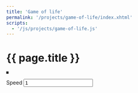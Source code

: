 ```yaml
---
title: 'Game of life'
permalink: '/projects/game-of-life/index.xhtml'
scripts:
  - '/js/projects/game-of-life.js'
---
```


# {{ page.title }} #

<form id="gol">
	<p>
		<output style="display: inline-block; border: solid;">
			<canvas id="canvas" width="960" height="540" style="display: block;"></canvas>
		</output>
	</p>
	<p>
		<label for="gol-speed">Speed</label>
		<input id="gol-speed" name="speed" type="number" min="1" value="1" />
	</p>
</form>